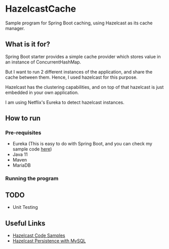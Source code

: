 # HazelcastCache

Sample program for Spring Boot caching, using Hazelcast as its cache manager.

## What is it for?

Spring Boot starter provides a simple cache provider which stores value in an instance of ConcurrentHashMap.

But I want to run 2 different instances of the application, and share the cache between them. Hence, I used hazelcast for this purpose.

Hazelcast has the clustering capabilities, and on top of that hazelcast is just embedded in your own application.

I am using Netflix's Eureka to detect hazelcast instances.

## How to run

### Pre-requisites
- Eureka (This is easy to do with Spring Boot, and you can check my sample code [here](https://github.com/iamaldren/Eureka-Server))
- Java 11
- Maven
- MariaDB

### Running the program

<WIP>


## TODO
- Unit Testing

## Useful Links
- [Hazelcast Code Samples](https://github.com/hazelcast/hazelcast-code-samples/tree/master/hazelcast-integration)
- [Hazelcast Persistence with MySQL](https://www.tvajjala.in/2014/05/hazelcast-persistence-with-mysql.html)